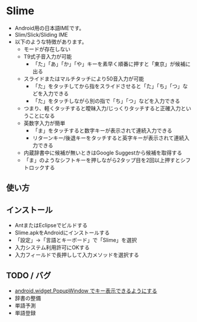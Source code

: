 # Slime

* Android用の日本語IMEです。
* Slim/Slick/Sliding IME
* 以下のような特徴があります。
  * モードが存在しない
  * T9式子音入力が可能
    * 「た」「あ」「か」「や」キーを素早く順番に押すと「東京」が候補に出る
  * スライドまたはマルチタッチにより50音入力が可能
    * 「た」をタッチしてから指をスライドさせると「た」「ち」「つ」などを入力できる
    * 「た」をタッチしながら別の指で「ち」「つ」などを入力できる
  * つまり、軽くタッチすると曖昧入力/じっくりタッチすると正確入力ということになる
  * 英数字入力が簡単
    * 「ま」をタッチすると数字キーが表示されて連続入力できる
    * リターンキー/後退キーをタッチすると英字キーが表示されて連続入力できる
  * 内蔵辞書中に候補が無いときはGoogle Suggestから候補を取得する
  * 「ま」のようなシフトキーを押しながら2タップ目を2回以上押すとシフトロックする

## 使い方

## インストール

* AntまたはEclipseでビルドする
* Slime.apkをAndroidにインストールする
* 「設定」→「言語とキーボード」で「Slime」を選択
* 入力システム利用許可にOKする
* 入力フィールドで長押しして入力メソッドを選択する

## TODO / バグ

* [android.widget.PopupWindow でキー表示できるようにする](http://www.adamrocker.com/blog/256/simeji-for-android-flick-input.html)
* 辞書の整備
* 単語予測
* 単語登録

<!--
コメント
-->
